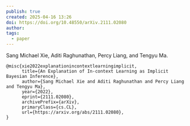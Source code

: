 ```yaml
---
publish: true
created: 2025-04-16 13:26
doi: https://doi.org/10.48550/arXiv.2111.02080
author: 
tags:
  - paper
---
```

Sang Michael Xie, Aditi Raghunathan, Percy Liang, and Tengyu Ma.

```
@misc{xie2022explanationincontextlearningimplicit,
      title={An Explanation of In-context Learning as Implicit Bayesian Inference}, 
      author={Sang Michael Xie and Aditi Raghunathan and Percy Liang and Tengyu Ma},
      year={2022},
      eprint={2111.02080},
      archivePrefix={arXiv},
      primaryClass={cs.CL},
      url={https://arxiv.org/abs/2111.02080}, 
}
```
